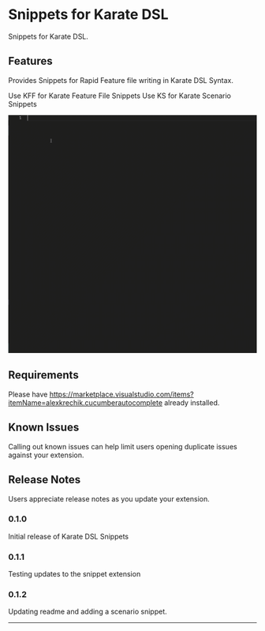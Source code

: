 # Snippets for Karate DSL

Snippets for Karate DSL.

## Features

Provides Snippets for Rapid Feature file writing in Karate DSL Syntax.

Use KFF for Karate Feature File Snippets
Use KS for Karate Scenario Snippets

![](demo.gif)

## Requirements

Please have https://marketplace.visualstudio.com/items?itemName=alexkrechik.cucumberautocomplete already installed.

## Known Issues

Calling out known issues can help limit users opening duplicate issues against your extension.

## Release Notes

Users appreciate release notes as you update your extension.

### 0.1.0

Initial release of Karate DSL Snippets

### 0.1.1

Testing updates to the snippet extension

### 0.1.2

Updating readme and adding a scenario snippet.


-----------------------------------------------------------------------------------------------------------